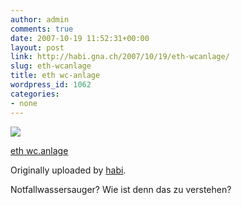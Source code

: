```yaml
---
author: admin
comments: true
date: 2007-10-19 11:52:31+00:00
layout: post
link: http://habi.gna.ch/2007/10/19/eth-wcanlage/
slug: eth-wcanlage
title: eth wc-anlage
wordpress_id: 1062
categories:
- none
---
```



 [![](http://farm3.static.flickr.com/2145/1633218095_a1ac400879_m.jpg)](http://www.flickr.com/photos/habi/1633218095/)
   

 
  [eth wc.anlage](http://www.flickr.com/photos/habi/1633218095/)
    

  Originally uploaded by [habi](http://www.flickr.com/people/habi/).
 



Notfallwassersauger? Wie ist denn das zu verstehen?
  

